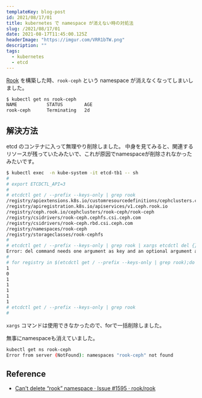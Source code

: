 ```yaml
---
templateKey: blog-post
id: 2021/08/17/01
title: kubernetes で namespace が消えない時の対処法
slug: /2021/08/17/01
date: 2021-08-17T11:45:00.125Z
headerImage: "https://imgur.com/VRR1bTW.png"
description: ""
tags:
  - kubernetes
  - etcd
---
```


[Rook](https://rook.io/docs/rook/v1.6/ceph-quickstart.html) を構築した時、`rook-ceph` という namespace が消えなくなってしまいしました。

```bash
$ kubectl get ns rook-ceph
NAME           STATUS        AGE
rook-ceph      Terminating   2d
```

## 解決方法

etcd のコンテナに入って無理やり削除しました。
中身を見てみると、関連するリソースが残っていたみたいで、これが原因でnamespaceが削除されなかったみたいです。

```bash
$ kubectl exec  -n kube-system -it etcd-tb1 -- sh
#
# export ETCDCTL_API=3
#
# etcdctl get / --prefix --keys-only | grep rook
/registry/apiextensions.k8s.io/customresourcedefinitions/cephclusters.ceph.rook.io
/registry/apiregistration.k8s.io/apiservices/v1.ceph.rook.io
/registry/ceph.rook.io/cephclusters/rook-ceph/rook-ceph
/registry/csidrivers/rook-ceph.cephfs.csi.ceph.com
/registry/csidrivers/rook-ceph.rbd.csi.ceph.com
/registry/namespaces/rook-ceph
/registry/storageclasses/rook-cephfs
#
# etcdctl get / --prefix --keys-only | grep rook | xargs etcdctl del {}
Error: del command needs one argument as key and an optional argument as range_end
#
# for registry in $(etcdctl get / --prefix --keys-only | grep rook);do etcdctl del $registry;done
1
0
1
1
1
1
1
# etcdctl get / --prefix --keys-only | grep rook
#
```

`xargs` コマンドは使用できなかったので、forで一括削除しました。

無事にnamespaceも消えていました。

```bash
kubectl get ns rook-ceph
Error from server (NotFound): namespaces "rook-ceph" not found
```

## Reference

- [Can't delete “rook” namespace · Issue #1595 · rook/rook](https://github.com/rook/rook/issues/1595)